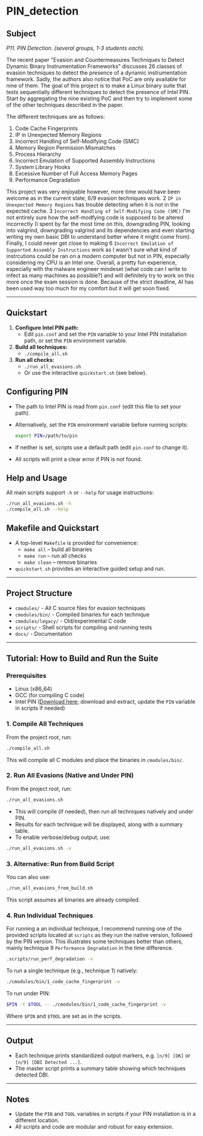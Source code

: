 # PIN_detection

## Subject

*P11. PIN Detection. (several groups, 1-3 students each).*

The recent paper "Evasion and Countermeasures Techniques to Detect Dynamic Binary Instrumentation Frameworks" discusses 26 classes of evasion techniques to detect the presence of a dynamic instrumentation framework. Sadly, the authors also notice that PoC are only available for nine of them. The goal of this project is to make a Linux binary suite that tests sequentially different techniques to detect the presence of Intel PIN. Start by aggregating the nine existing PoC and then try to implement some of the other techniques described in the paper.

The different techniques are as follows:

1. Code Cache Fingerprints
2. IP in Unexpected Memory Regions
3. Incorrect Handling of Self-Modifying Code (SMC)
4. Memory Region Permission Mismatches
5. Process Hierarchy
6. Incorrect Emulation of Supported Assembly Instructions
7. System Library Hooks
8. Excessive Number of Full Access Memory Pages
9. Performance Degradation

This project was very enjoyable however, more time would have been welcome as in the current state, 6/9 evasion techniques work. 2 `IP in Unexpected Memory Regions` has trouble detecting when it is not in the expected cache. 3 `Incorrect Handling of Self-Modifying Code (SMC)` I'm not entirely sure how the self-modfying code is supposed to be altered incorrectly (I spent by far the most time on this, downgrading PIN, looking into valgrind, downgrading valgrind and its dependencies and even starting writing my own basic DBI to understand better where it might come from). Finally, I could never get close to  making 6 `Incorrect Emulation of Supported Assembly Instructions` work as I wasn't sure what kind of instrcutions could be ran on a modern computer but not in PIN, especially considering my CPU is an Intel one.
Overall, a pretty fun experience, especially with the malware engineer mindeset (what code can I write to infect as many machines as possible?) and will definitely try to work on this more once the exam session is done.
Because of the strict deadline, AI has been used way too much for my comfort but it will get soon fixed.

---

## Quickstart

1. **Configure Intel PIN path:**
   - Edit `pin.conf` and set the `PIN` variable to your Intel PIN installation path, or set the `PIN` environment variable.
2. **Build all techniques:**
   - `./compile_all.sh`
3. **Run all checks:**
   - `./run_all_evasions.sh`
   - Or use the interactive `quickstart.sh` (see below).

## Configuring PIN

- The path to Intel PIN is read from `pin.conf` (edit this file to set your path).
- Alternatively, set the `PIN` environment variable before running scripts:

  ```bash
  export PIN=/path/to/pin
  ```

- If neither is set, scripts use a default path (edit `pin.conf` to change it).
- All scripts will print a clear error if PIN is not found.

## Help and Usage

All main scripts support `-h` or `--help` for usage instructions:

```bash
./run_all_evasions.sh -h
./compile_all.sh --help
```

## Makefile and Quickstart

- A top-level `Makefile` is provided for convenience:
  - `make all` – build all binaries
  - `make run` – run all checks
  - `make clean` – remove binaries
- `quickstart.sh` provides an interactive guided setup and run.

---

## Project Structure

- `cmodules/`         - All C source files for evasion techniques
- `cmodules/bin/`     - Compiled binaries for each technique
- `cmodules/legacy/`  - Old/experimental C code
- `scripts/`          - Shell scripts for compiling and running tests
- `docs/`             - Documentation

---

## Tutorial: How to Build and Run the Suite

### Prerequisites

- Linux (x86_64)
- GCC (for compiling C code)
- Intel PIN ([Download here](https://www.intel.com/content/www/us/en/developer/tools/pin/download.html); download and extract, update the `PIN` variable in scripts if needed)

### 1. Compile All Techniques

From the project root, run:

```bash
./compile_all.sh
```

This will compile all C modules and place the binaries in `cmodules/bin/`.

### 2. Run All Evasions (Native and Under PIN)

From the project root, run:

```bash
./run_all_evasions.sh
```

- This will compile (if needed), then run all techniques natively and under PIN.
- Results for each technique will be displayed, along with a summary table.
- To enable verbose/debug output, use:

```bash
./run_all_evasions.sh -v
```

### 3. Alternative: Run from Build Script

You can also use:

```bash
./run_all_evasions_from_build.sh
```

This script assumes all binaries are already compiled.

### 4. Run Individual Techniques

For running a an individual technique, I recommend running one of the provided scripts located at `scripts` as they run the native version, followed by the PIN version. This illustrates some techniques better than others, mainly technique $9$ `Performance Degradation` in the time difference.

```bash
.scripts/run_perf_degradation -v
```

To run a single technique (e.g., technique 1) natively:

```bash
./cmodules/bin/1_code_cache_fingerprint -v
```

To run under PIN:

```bash
$PIN -t $TOOL -- ./cmodules/bin/1_code_cache_fingerprint -v
```

Where `$PIN` and `$TOOL` are set as in the scripts.

---

## Output

- Each technique prints standardized output markers, e.g. `[n/9] [OK]` or `[n/9] [DBI Detected ...]`.
- The master script prints a summary table showing which techniques detected DBI.

---

## Notes

- Update the `PIN` and `TOOL` variables in scripts if your PIN installation is in a different location.
- All scripts and code are modular and robust for easy extension.
